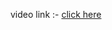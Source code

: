 video link :- <a href="https://drive.google.com/file/d/1xapcinOX-HHroRtJ343jJmDrJ92v-dfK/view?usp=sharing">click here</a>
